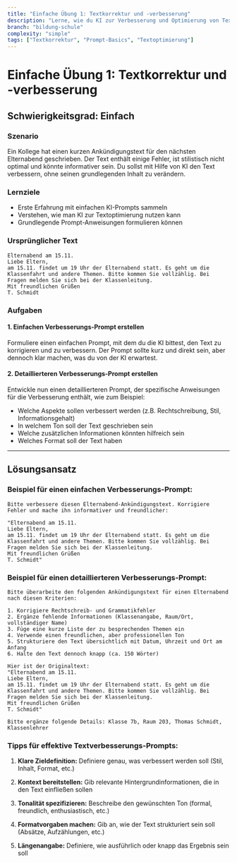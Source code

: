 ```yaml
---
title: "Einfache Übung 1: Textkorrektur und -verbesserung"
description: "Lerne, wie du KI zur Verbesserung und Optimierung von Texten nutzen kannst, am Beispiel einer Elternabend-Ankündigung."
branch: "bildung-schule"
complexity: "simple"
tags: ["Textkorrektur", "Prompt-Basics", "Textoptimierung"]
---
```


# Einfache Übung 1: Textkorrektur und -verbesserung

## Schwierigkeitsgrad: Einfach  

### Szenario
Ein Kollege hat einen kurzen Ankündigungstext für den nächsten Elternabend geschrieben. Der Text enthält einige Fehler, ist stilistisch nicht optimal und könnte informativer sein. Du sollst mit Hilfe von KI den Text verbessern, ohne seinen grundlegenden Inhalt zu verändern.

### Lernziele
- Erste Erfahrung mit einfachen KI-Prompts sammeln
- Verstehen, wie man KI zur Textoptimierung nutzen kann
- Grundlegende Prompt-Anweisungen formulieren können

### Ursprünglicher Text

```
Elternabend am 15.11.
Liebe Eltern,
am 15.11. findet um 19 Uhr der Elternabend statt. Es geht um die Klassenfahrt und andere Themen. Bitte kommen Sie vollzählig. Bei Fragen melden Sie sich bei der Klassenleitung.
Mit freundlichen Grüßen
T. Schmidt
```

### Aufgaben

#### 1. Einfachen Verbesserungs-Prompt erstellen
Formuliere einen einfachen Prompt, mit dem du die KI bittest, den Text zu korrigieren und zu verbessern. Der Prompt sollte kurz und direkt sein, aber dennoch klar machen, was du von der KI erwartest.

#### 2. Detaillierteren Verbesserungs-Prompt erstellen
Entwickle nun einen detaillierteren Prompt, der spezifische Anweisungen für die Verbesserung enthält, wie zum Beispiel:
- Welche Aspekte sollen verbessert werden (z.B. Rechtschreibung, Stil, Informationsgehalt)
- In welchem Ton soll der Text geschrieben sein
- Welche zusätzlichen Informationen könnten hilfreich sein
- Welches Format soll der Text haben

---

## Lösungsansatz

### Beispiel für einen einfachen Verbesserungs-Prompt:

```
Bitte verbessere diesen Elternabend-Ankündigungstext. Korrigiere Fehler und mache ihn informativer und freundlicher:

"Elternabend am 15.11.
Liebe Eltern,
am 15.11. findet um 19 Uhr der Elternabend statt. Es geht um die Klassenfahrt und andere Themen. Bitte kommen Sie vollzählig. Bei Fragen melden Sie sich bei der Klassenleitung.
Mit freundlichen Grüßen
T. Schmidt"
```

### Beispiel für einen detaillierteren Verbesserungs-Prompt:

```
Bitte überarbeite den folgenden Ankündigungstext für einen Elternabend nach diesen Kriterien:

1. Korrigiere Rechtschreib- und Grammatikfehler
2. Ergänze fehlende Informationen (Klassenangabe, Raum/Ort, vollständiger Name)
3. Füge eine kurze Liste der zu besprechenden Themen ein
4. Verwende einen freundlichen, aber professionellen Ton
5. Strukturiere den Text übersichtlich mit Datum, Uhrzeit und Ort am Anfang
6. Halte den Text dennoch knapp (ca. 150 Wörter)

Hier ist der Originaltext:
"Elternabend am 15.11.
Liebe Eltern,
am 15.11. findet um 19 Uhr der Elternabend statt. Es geht um die Klassenfahrt und andere Themen. Bitte kommen Sie vollzählig. Bei Fragen melden Sie sich bei der Klassenleitung.
Mit freundlichen Grüßen
T. Schmidt"

Bitte ergänze folgende Details: Klasse 7b, Raum 203, Thomas Schmidt, Klassenlehrer
```


### Tipps für effektive Textverbesserungs-Prompts:

1. **Klare Zieldefinition:**
   Definiere genau, was verbessert werden soll (Stil, Inhalt, Format, etc.)

2. **Kontext bereitstellen:**
   Gib relevante Hintergrundinformationen, die in den Text einfließen sollen

3. **Tonalität spezifizieren:**
   Beschreibe den gewünschten Ton (formal, freundlich, enthusiastisch, etc.)

4. **Formatvorgaben machen:**
   Gib an, wie der Text strukturiert sein soll (Absätze, Aufzählungen, etc.)

5. **Längenangabe:**
   Definiere, wie ausführlich oder knapp das Ergebnis sein soll
